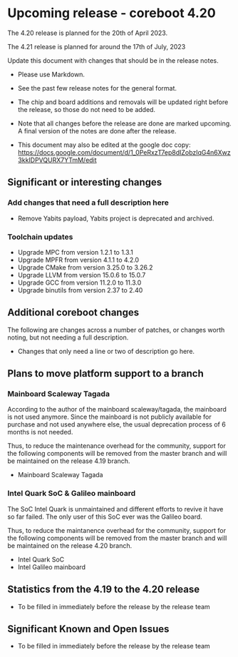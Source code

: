 Upcoming release - coreboot 4.20
========================================================================

The 4.20 release is planned for the 20th of April 2023.


The 4.21 release is planned for around the 17th of July, 2023


Update this document with changes that should be in the release notes.

* Please use Markdown.
* See the past few release notes for the general format.
* The chip and board additions and removals will be updated right
  before the release, so those do not need to be added.
* Note that all changes before the release are done are marked upcoming.
  A final version of the notes are done after the release.

* This document may also be edited at the google doc copy:
  https://docs.google.com/document/d/1_0PeRxzT7ep8dIZobzIqG4n6Xwz3kkIDPVQURX7YTmM/edit

Significant or interesting changes
----------------------------------

### Add changes that need a full description here

* Remove Yabits payload, Yabits project is deprecated and archived.

### Toolchain updates

* Upgrade MPC from version 1.2.1 to 1.3.1
* Upgrade MPFR from version 4.1.1 to 4.2.0
* Upgrade CMake from version 3.25.0 to 3.26.2
* Upgrade LLVM from version 15.0.6 to 15.0.7
* Upgrade GCC from version 11.2.0 to 11.3.0
* Upgrade binutils from version 2.37 to 2.40

Additional coreboot changes
---------------------------

The following are changes across a number of patches, or changes worth
noting, but not needing a full description.

* Changes that only need a line or two of description go here.




Plans to move platform support to a branch
------------------------------------------

### Mainboard Scaleway Tagada

According to the author of the mainboard scaleway/tagada, the mainboard
is not used anymore. Since the mainboard is not publicly available for
purchase and not used anywhere else, the usual deprecation process of 6
months is not needed.

Thus, to reduce the maintenance overhead for the community, support for
the following components will be removed from the master branch and will
be maintained on the release 4.19 branch.

  * Mainboard Scaleway Tagada


### Intel Quark SoC & Galileo mainboard

The SoC Intel Quark is unmaintained and different efforts to revive it
have so far failed.  The only user of this SoC ever was the Galileo
board.

Thus, to reduce the maintanence overhead for the community, support for
the following components will be removed from the master branch and will
be maintained on the release 4.20 branch.

  * Intel Quark SoC
  * Intel Galileo mainboard


Statistics from the 4.19 to the 4.20 release
--------------------------------------------

* To be filled in immediately before the release by the release team


Significant Known and Open Issues
---------------------------------

* To be filled in immediately before the release by the release team

